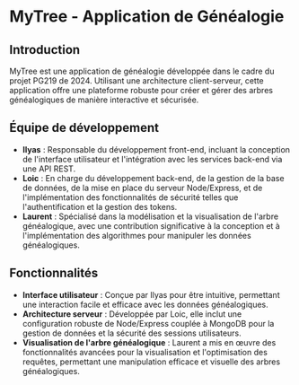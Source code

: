 # MyTree - Application de Généalogie

## Introduction
MyTree est une application de généalogie développée dans le cadre du projet PG219 de 2024. Utilisant une architecture client-serveur, cette application offre une plateforme robuste pour créer et gérer des arbres généalogiques de manière interactive et sécurisée.

## Équipe de développement
- **Ilyas** : Responsable du développement front-end, incluant la conception de l'interface utilisateur et l'intégration avec les services back-end via une API REST.
- **Loic** : En charge du développement back-end, de la gestion de la base de données, de la mise en place du serveur Node/Express, et de l'implémentation des fonctionnalités de sécurité telles que l'authentification et la gestion des tokens.
- **Laurent** : Spécialisé dans la modélisation et la visualisation de l'arbre généalogique, avec une contribution significative à la conception et à l'implémentation des algorithmes pour manipuler les données généalogiques.

## Fonctionnalités
- **Interface utilisateur** : Conçue par Ilyas pour être intuitive, permettant une interaction facile et efficace avec les données généalogiques.
- **Architecture serveur** : Développée par Loic, elle inclut une configuration robuste de Node/Express couplée à MongoDB pour la gestion de données et la sécurité des sessions utilisateurs.
- **Visualisation de l'arbre généalogique** : Laurent a mis en œuvre des fonctionnalités avancées pour la visualisation et l'optimisation des requêtes, permettant une manipulation efficace et visuelle des arbres généalogiques.
